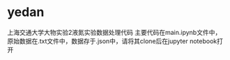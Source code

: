 # yedan
上海交通大学大物实验2液氮实验数据处理代码
主要代码在main.ipynb文件中，原始数据在.txt文件中，数据存于.json中，请将其clone后在jupyter notebook打开
